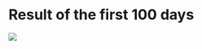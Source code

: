 # Result of the first 100 days

<img src="https://github.com/devmehmetates/365-day-of-code/blob/main/Certificates/certificate.jpg">

